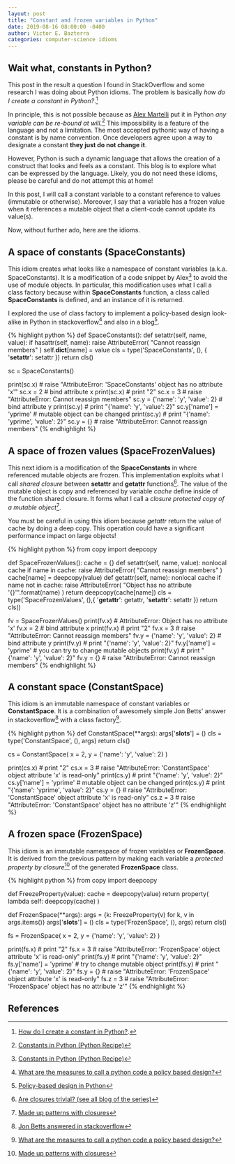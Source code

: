 ```yaml
---
layout: post
title: "Constant and frozen variables in Python"
date: 2019-08-16 08:00:00 -0400
author: Victor E. Bazterra
categories: computer-science idioms
---
```


## Wait what, constants in Python?

This post in the result a question I found in StackOverflow and some research I was doing about Python idioms. The problem is basically *how do I create a constant in Python?*.[^1]

In principle, this is not possible because as [Alex Martelli](https://en.wikipedia.org/wiki/Alex_Martelli) put it in Python *any variable can be re-bound at will*.[^2] This impossibility is a feature of the language and not a limitation. The most accepted pythonic way of having a constant is by name convention. Once developers agree upon a way to designate a constant **they just do not change it**.

However, Python is such a dynamic language that allows the creation of a construct that looks and feels as a constant. This blog is to explore what can be expressed by the language. Likely, you do not need these idioms, please be careful and do not attempt this at home!

In this post, I will call a constant variable to a constant reference to values (immutable or otherwise). Moreover, I say that a variable has a frozen value when it references a mutable object that a client-code cannot update its value(s).

Now, without further ado, here are the idioms.

## A space of constants (SpaceConstants)

This idiom creates what looks like a namespace of constant variables (a.k.a. SpaceConstants). It is a modification of a code snippet by Alex[^2] to avoid the use of module objects. In particular, this modification uses what I call a class factory because within **SpaceConstants** function, a class called **SpaceConstants** is defined, and an instance of it is returned.

I explored the use of class factory to implement a policy-based design look-alike in Python in stackoverflow[^3] and also in a blog[^4].

{% highlight python %}
def SpaceConstants():
    def setattr(self, name, value):
        if hasattr(self, name):
            raise AttributeError(
                "Cannot reassign members"
            )
        self.__dict__[name] = value
    cls = type('SpaceConstants', (), {
        '__setattr__': setattr
    })
    return cls()

sc = SpaceConstants()

print(sc.x) # raise "AttributeError: 'SpaceConstants' object has no attribute 'x'"
sc.x = 2 # bind attribute x
print(sc.x) # print "2"
sc.x = 3 # raise "AttributeError: Cannot reassign members"
sc.y = {'name': 'y', 'value': 2} # bind attribute y
print(sc.y) # print "{'name': 'y', 'value': 2}"
sc.y['name'] = 'yprime' # mutable object can be changed
print(sc.y) # print "{'name': 'yprime', 'value': 2}"
sc.y = {} # raise "AttributeError: Cannot reassign members"
{% endhighlight %}

## A space of frozen values (SpaceFrozenValues)

This next idiom is a modification of the **SpaceConstants** in where referenced mutable objects are frozen. This implementation exploits what I call *shared closure* between **setattr** and **getattr** functions[^5]. The value of the mutable object is copy and referenced by variable *cache* define inside of the function shared closure. It forms what I call a *closure protected copy of a mutable object*[^6].

You must be careful in using this idiom because *getattr* return the value of cache by doing a deep copy. This operation could have a significant performance impact on large objects!

{% highlight python %}
from copy import deepcopy

def SpaceFrozenValues():
    cache = {}
    def setattr(self, name, value):
        nonlocal cache
        if name in cache:
            raise AttributeError(
                "Cannot reassign members"
            )
        cache[name] = deepcopy(value)
    def getattr(self, name):
        nonlocal cache
        if name not in cache:
            raise AttributeError(
                "Object has no attribute '{}'".format(name)
            )
        return deepcopy(cache[name])
    cls = type('SpaceFrozenValues', (),{
        '__getattr__': getattr,
        '__setattr__': setattr
    })
    return cls()

fv = SpaceFrozenValues()
print(fv.x) # AttributeError: Object has no attribute 'x'
fv.x = 2 # bind attribute x
print(fv.x) # print "2"
fv.x = 3 # raise "AttributeError: Cannot reassign members"
fv.y = {'name': 'y', 'value': 2} # bind attribute y
print(fv.y) # print "{'name': 'y', 'value': 2}"
fv.y['name'] = 'yprime' # you can try to change mutable objects
print(fv.y) # print "{'name': 'y', 'value': 2}"
fv.y = {} # raise "AttributeError: Cannot reassign members"
{% endhighlight %}

## A constant space (ConstantSpace)

This idiom is an immutable namespace of constant variables or **ConstantSpace**. It is a combination of awesomely simple Jon Betts' answer in stackoverflow[^7] with a class factory[^3].

{% highlight python %}
def ConstantSpace(**args):
    args['__slots__'] = ()
    cls = type('ConstantSpace', (), args)
    return cls()

cs = ConstantSpace(
    x = 2,
    y = {'name': 'y', 'value': 2}
)

print(cs.x) # print "2"
cs.x = 3 # raise "AttributeError: 'ConstantSpace' object attribute 'x' is read-only"
print(cs.y) # print "{'name': 'y', 'value': 2}"
cs.y['name'] = 'yprime' # mutable object can be changed
print(cs.y) # print "{'name': 'yprime', 'value': 2}"
cs.y = {} # raise "AttributeError: 'ConstantSpace' object attribute 'x' is read-only"
cs.z = 3 # raise "AttributeError: 'ConstantSpace' object has no attribute 'z'"
{% endhighlight %}

## A frozen space (FrozenSpace)

This idiom is an immutable namespace of frozen variables or **FrozenSpace**. It is derived from the previous pattern by making each variable a *protected property by closure*[^6] of the generated **FrozenSpace** class.

{% highlight python %}
from copy import deepcopy

def FreezeProperty(value):
    cache = deepcopy(value)
    return property(
        lambda self: deepcopy(cache)
    )

def FrozenSpace(**args):
    args = {k: FreezeProperty(v) for k, v in args.items()}
    args['__slots__'] = ()
    cls = type('FrozenSpace', (), args)
    return cls()

fs = FrozenSpace(
    x = 2,
    y = {'name': 'y', 'value': 2}
)

print(fs.x) # print "2"
fs.x = 3 # raise "AttributeError: 'FrozenSpace' object attribute 'x' is read-only"
print(fs.y) # print "{'name': 'y', 'value': 2}"
fs.y['name'] = 'yprime' # try to change mutable object
print(fs.y) # print "{'name': 'y', 'value': 2}"
fs.y = {} # raise "AttributeError: 'FrozenSpace' object attribute 'x' is read-only"
fs.z = 3 # raise "AttributeError: 'FrozenSpace' object has no attribute 'z'"
{% endhighlight %}


## References

[^1]: [How do I create a constant in Python?](https://stackoverflow.com/questions/2682745/how-do-i-create-a-constant-in-python).
[^2]: [Constants in Python (Python Recipe)](http://code.activestate.com/recipes/65207-constants-in-python/)
[^3]: [What are the measures to call a python code a policy based design?](https://stackoverflow.com/questions/57365189/what-are-the-measures-to-call-a-python-code-a-policy-based-design)
[^4]: [Policy-based design in Python](https://baites.github.io/computer-science/patterns/2019/08/02/policy-based-design-in-python.html)
[^5]: [Are closures trivial? (see all blog of the series)](https://baites.github.io/computer-science/idioms/2017/12/11/are-closures-trivial.html)
[^6]: [Made up patterns with closures](https://baites.github.io/computer-science/idioms/2017/12/04/made-up-patterns-with-closures.html)
[^7]: [Jon Betts answered in stackoverflow](https://stackoverflow.com/a/23274028/11875212)
